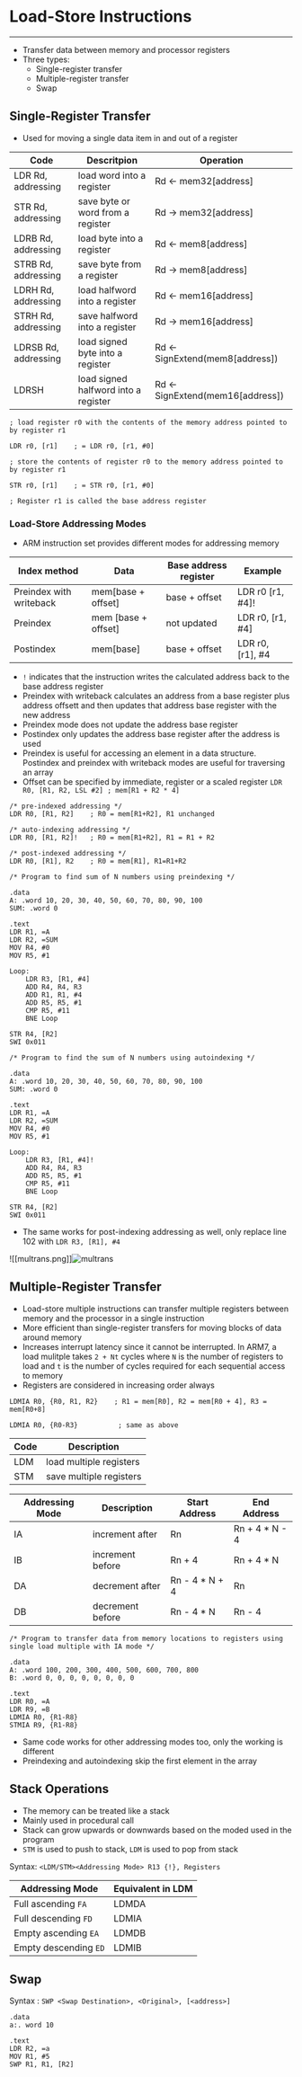 # Load-Store Instructions
---
- Transfer data between memory and processor registers
- Three types:
	- Single-register transfer
	- Multiple-register transfer
	- Swap

## Single-Register Transfer
- Used for moving a single data item in and out of a register

| Code                 | Descritpion                          | Operation                       |
| -------------------- | ------------------------------------ | ------------------------------- |
| LDR Rd, addressing   | load word into a register            | Rd <- mem32[address]            |
| STR Rd, addressing   | save byte or word from a register    | Rd -> mem32[address]            |
| LDRB Rd, addressing  | load byte into a register            | Rd <- mem8[address]             |
| STRB Rd, addressing  | save byte from a register            | Rd -> mem8[address]             |
| LDRH Rd, addressing  | load halfword into a register        | Rd <- mem16[address]            |
| STRH Rd, addressing  | save halfword into a register        | Rd -> mem16[address]            |
| LDRSB Rd, addressing | load signed byte into a register     | Rd <- SignExtend(mem8[address]) |
| LDRSH                | load signed halfword into a register | Rd <- SignExtend(mem16[address])                                |

```
; load register r0 with the contents of the memory address pointed to by register r1

LDR r0, [r1]    ; = LDR r0, [r1, #0]

; store the contents of register r0 to the memory address pointed to by register r1

STR r0, [r1]    ; = STR r0, [r1, #0]

; Register r1 is called the base address register
```

### Load-Store Addressing Modes
- ARM instruction set provides different modes for addressing memory

| Index method            | Data                | Base address register | Example          |
| ----------------------- | ------------------- | --------------------- | ---------------- |
| Preindex with writeback | mem[base + offset]  | base + offset         | LDR r0 [r1, #4]! |
| Preindex                | mem [base + offset] | not updated           | LDR r0, [r1, #4] |
| Postindex               | mem[base]           | base + offset         | LDR r0, [r1], #4                 |

- `!` indicates that the instruction writes the calculated address back to the base address register
- Preindex with writeback calculates an address from a base register plus address offsett and then updates that address base register with the new address
- Preindex mode does not update the address base register
- Postindex only updates the address base register after the address is used
- Preindex is useful for accessing an element in a data structure. Postindex and preindex with writeback modes are useful for traversing an array
- Offset can be specified by immediate, register or a scaled register `LDR R0, [R1, R2, LSL #2] ; mem[R1 + R2 * 4]`


```
/* pre-indexed addressing */
LDR R0, [R1, R2]    ; R0 = mem[R1+R2], R1 unchanged

/* auto-indexing addressing */
LDR R0, [R1, R2]!   ; R0 = mem[R1+R2], R1 = R1 + R2

/* post-indexed addressing */
LDR R0, [R1], R2    ; R0 = mem[R1], R1=R1+R2
```

```
/* Program to find sum of N numbers using preindexing */

.data
A: .word 10, 20, 30, 40, 50, 60, 70, 80, 90, 100
SUM: .word 0

.text
LDR R1, =A
LDR R2, =SUM
MOV R4, #0
MOV R5, #1

Loop:
	LDR R3, [R1, #4]
	ADD R4, R4, R3
	ADD R1, R1, #4
	ADD R5, R5, #1
	CMP R5, #11
	BNE Loop

STR R4, [R2]
SWI 0x011
```

```
/* Program to find the sum of N numbers using autoindexing */

.data
A: .word 10, 20, 30, 40, 50, 60, 70, 80, 90, 100
SUM: .word 0

.text
LDR R1, =A
LDR R2, =SUM
MOV R4, #0
MOV R5, #1

Loop:
	LDR R3, [R1, #4]!
	ADD R4, R4, R3
	ADD R5, R5, #1
	CMP R5, #11
	BNE Loop

STR R4, [R2]
SWI 0x011
```
- The same works for post-indexing addressing as well, only replace line 102 with `LDR R3, [R1], #4`

![[multrans.png]]![multrans](https://github.com/Shogunkayo/PES_Notes/blob/main/Microprocessor%20and%20Computer%20Architecture/Images/multrans.png)

## Multiple-Register Transfer
- Load-store multiple instructions can transfer multiple registers between memory and the processor in a single instruction
- More efficient than single-register transfers for moving blocks of data around memory
- Increases interrupt latency since it cannot be interrupted. In ARM7, a load mulitple takes `2 + Nt` cycles where `N` is the number of registers to load and `t` is the number of cycles required for each sequential access to memory
- Registers are considered in increasing order always

```
LDMIA R0, {R0, R1, R2}    ; R1 = mem[R0], R2 = mem[R0 + 4], R3 = mem[R0+8] 

LDMIA R0, {R0-R3}          ; same as above

```

| Code | Description             |
| ---- | ----------------------- |
| LDM  | load multiple registers |
| STM  | save multiple registers                        |

| Addressing Mode | Description      | Start Address  | End Address    |
| --------------- | ---------------- | -------------- | -------------- |
| IA              | increment after  | Rn             | Rn + 4 * N - 4 |
| IB              | increment before | Rn + 4         | Rn + 4 * N     |
| DA              | decrement after  | Rn - 4 * N + 4 | Rn             |
| DB              | decrement before | Rn - 4 * N     | Rn - 4               |

```
/* Program to transfer data from memory locations to registers using single load multiple with IA mode */

.data
A: .word 100, 200, 300, 400, 500, 600, 700, 800
B: .word 0, 0, 0, 0, 0, 0, 0, 0

.text
LDR R0, =A
LDR R9, =B
LDMIA R0, {R1-R8}
STMIA R9, {R1-R8}
```
- Same code works for other addressing modes too, only the working is different
- Preindexing and autoindexing skip the first element in the array

## Stack Operations
- The memory can be treated like a stack
- Mainly used in procedural call
- Stack can grow upwards or downwards based on the moded used in the program
- `STM` is used to push to stack, `LDM` is used to pop from stack

Syntax: `<LDM/STM><Addressing Mode> R13 {!}, Registers`

| Addressing Mode       | Equivalent in LDM |
| --------------------- | ----------------- |
| Full ascending `FA`   | LDMDA             |
| Full descending `FD`  | LDMIA             |
| Empty ascending `EA`  | LDMDB             |
| Empty descending `ED` | LDMIB                  |

## Swap
Syntax : `SWP <Swap Destination>, <Original>, [<address>]`
```
.data
a:. word 10

.text
LDR R2, =a
MOV R1, #5
SWP R1, R1, [R2]
```
